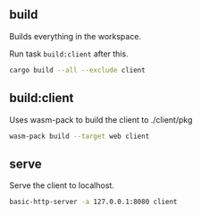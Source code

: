 ## build

Builds everything in the workspace.

Run task `build:client` after this.

```bash
cargo build --all --exclude client
```

## build:client

Uses wasm-pack to build the client to ./client/pkg

```bash
wasm-pack build --target web client
```

## serve

Serve the client to localhost.

```bash
basic-http-server -a 127.0.0.1:8080 client
```
